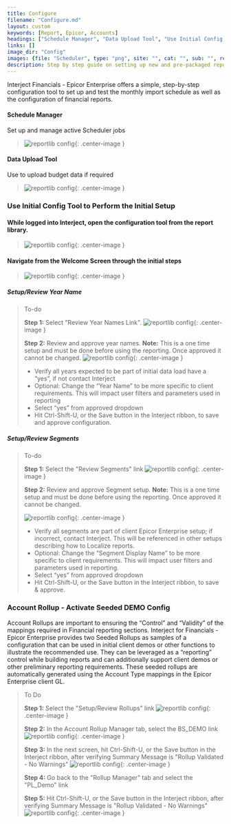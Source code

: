 ```yaml
---
title: Configure
filename: "Configure.md"
layout: custom
keywords: [Report, Epicor, Accounts]
headings: ["Schedule Manager", "Data Upload Tool", "Use Initial Config Tool to Perform the Initial Setup", "While logged into Interject, open the configuration tool from the report library.", "Navigate from the Welcome Screen through the initial steps", "Setup/Review Year Name", "Setup/Review Segments", "Account Rollup - Activate Seeded DEMO Config", "Governed Account Rollups", "Ad Hoc Account Rollups", "Other Rollups", "Converting FRx Row Definitions"]
links: []
image_dir: "Config"
images: {file: "Scheduler", type: "png", site: "", cat: "", sub: "", report: "", ribbon: "", config: ""}, {file: "UploadTool", type: "png", site: "", cat: "", sub: "", report: "", ribbon: "", config: ""}, {file: "ConfigReport", type: "png", site: "", cat: "", sub: "", report: "", ribbon: "", config: ""}, {file: "ConfigWelcome", type: "png", site: "", cat: "", sub: "", report: "", ribbon: "", config: ""}, {file: "YearNames", type: "png", site: "", cat: "", sub: "", report: "", ribbon: "", config: ""}, {file: "ConfirmYears", type: "png", site: "", cat: "", sub: "", report: "", ribbon: "", config: ""}, {file: "YearNames", type: "png", site: "", cat: "", sub: "", report: "", ribbon: "", config: ""}, {file: "SegmentSetup", type: "png", site: "", cat: "", sub: "", report: "", ribbon: "", config: ""}, {file: "RollUpRev", type: "png", site: "", cat: "", sub: "", report: "", ribbon: "", config: ""}, {file: "RollupMg", type: "png", site: "", cat: "", sub: "", report: "", ribbon: "", config: ""}, {file: "RollupVal", type: "png", site: "", cat: "", sub: "", report: "", ribbon: "", config: ""}, {file: "PLVal", type: "png", site: "", cat: "", sub: "", report: "", ribbon: "", config: ""}
description: Step by step guide on setting up new and pre-packaged reports in the Interject for Financials App for Epicor Enterprise.
---
```


Interject Financials - Epicor Enterprise offers a simple, step-by-step configuration tool to set up and test the monthly import schedule as well as the configuration of financial reports.

#### Schedule Manager
Set up and manage active Scheduler jobs
> ![reportlib config](/images/Config/Scheduler.png){: .center-image }

#### Data Upload Tool
Use to upload budget data if required
> ![reportlib config](/images/Config/UploadTool.png){: .center-image }

### Use Initial Config Tool to Perform the Initial Setup

#### While logged into Interject, open the configuration tool from the report library. 
> ![reportlib config](/images/Config/ConfigReport.png){: .center-image }

#### Navigate from the Welcome Screen through the initial steps
> ![reportlib config](/images/Config/ConfigWelcome.png){: .center-image }

##### Setup/Review Year Name
> To-do
>
> **Step 1:** Select "Review Year Names Link". 
> ![reportlib config](/images/Config/YearNames.png){: .center-image }
>
> **Step 2:** Review and approve year names.
> **Note:** This is a one time setup and must be done before using the reporting. Once approved it cannot be changed.
> ![reportlib config](/images/Config/ConfirmYears.png){: .center-image }
> - Verify all years expected to be part of initial data load  have a “yes”, if not contact Interject
> - Optional: Change the “Year Name” to be more specific to client requirements. This will impact user filters and parameters used in reporting
> - Select “yes” from approved dropdown 
> - Hit Ctrl-Shift-U, or the Save button in the Interject ribbon, to save and approve configuration.


##### Setup/Review Segments
> To-do
>
> **Step 1:** Select the "Review Segments" link
> ![reportlib config](/images/Config/YearNames.png){: .center-image }
>
> **Step 2:** Review and approve Segment setup.
> **Note:** This is a one time setup and must be done before using the reporting. Once approved it cannot be changed.
>
> ![reportlib config](/images/Config/SegmentSetup.png){: .center-image }
> - Verify all segments are part of client Epicor Enterprise setup; if incorrect, contact Interject. This will be referenced in other setups describing how to Localize reports.
> - Optional: Change the “Segment Display Name” to be more specific to client requirements. This will impact user filters and parameters used in reporting.
> - Select “yes” from approved dropdown
> - Hit Ctrl-Shift-U, or the Save button in the Interject ribbon, to save & approve.

### Account Rollup - Activate Seeded DEMO Config
Account Rollups are important to ensuring the “Control” and “Validity” of the mappings required in Financial reporting sections. Interject for Financials - Epicor Enterprise provides two Seeded Rollups as samples of a configuration that can be used in initial client demos or other functions to illustrate the recommended use. They can be leveraged as a “reporting” control while building reports and can additionally support client demos or other preliminary reporting requirements. These seeded rollups are automatically generated using the Account Type mappings in the Epicor Enterprise client GL.

> To Do
>
> **Step 1:** Select the "Setup/Review Rollups" link
> ![reportlib config](/images/Config/RollUpRev.png){: .center-image }
>
> **Step 2:** In the Account Rollup Manager tab, select the BS_DEMO link
> ![reportlib config](/images/Config/RollupMg.png){: .center-image }
>
> **Step 3:** In the next screen, hit Ctrl-Shift-U, or the Save button in the Interject ribbon, after verifying Summary Message is "Rollup Validated - No Warnings"
> ![reportlib config](/images/Config/RollupVal.png){: .center-image }
>
> **Step 4:** Go back to the "Rollup Manager" tab and select the "PL_Demo" link
>
> **Step 5:** Hit Ctrl-Shift-U, or the Save button in the Interject ribbon, after verifying Summary Message is "Rollup Validated - No Warnings"
>  ![reportlib config](/images/Config/PLVal.png){: .center-image }
>


<!--
**PL1:** In the PL1 Rollup tab, change the account configurations as needed and hit Ctrl-Shift-U to save back the configuration. \(Note: Names used for detail code, rollup and summary section must all be unique as a group.\)

**BS1:** Configure BS1 using the same method described for PL1, then save back the configuration using Ctrl-Shift-U.

##### Governed Account Rollups
Each governed Account Rollup is defined by account numbers set by admins or implementers and published to the report library. As long as there is a governing definition in place for a given rollup, that report is secure and validated. Governing definitions can be changed by admins with secured access, but they will always pass through the validation/testing process before being published and available to users.
	
##### Ad Hoc Account Rollups
Admins and users both can create account rollups with for any account or transaction detail using the ad hoc rollup configuration tool. Simply create detail codes, order, and definitions if your report will be governed. Save the configuration using Ctrl-Shift-U.

##### Other Rollups
Other rollups can be easily created using the same process in the Other Rollups tab. For example, you can roll up by region, consol, or cost center. These will be non-natural segments, and they will not be created with governing definitions. As a result, they may not be supported.


### Converting FRx Row Definitions
Interject provides a custom template according to the Epicor Enterprise Segment Assessment. This is called the Report Conversion Template. To convert your FRx Row definitions follow the steps below:
> To-do
>
> **Step 1:** In the Initial Row Template Mgr tab, use Ctrl-Shift-K or the Drill button to add or edit new templates.
>
> **Step 2:** To delete, set the Action column drop-down to “Delete”.
>
> **Step 4:** Hit Ctrl-Shift-U to save and confirm changes
	
In the Row Template Detail tab, you can configure the row template detail. Note that natural acct segments are required. Once configured, hit Ctrl-Shift-U to save. (For easy reference, select an FRx row catalog and hit Ctrl-Shift-J to pull. Be sure to save your work beforehand.)

After configuring and saving your row templates, click the button “Click for report Template” and a report template will be generated. You can adjust this template further as needed, and save it back using Ctrl-Shift-U. Then follow the localization steps to publish the report in the Report Library.
 -->
